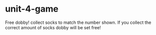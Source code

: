 # unit-4-game

Free dobby!
collect socks to match the number shown. If you collect the correct amount of socks dobby will be set free! 
